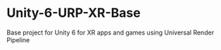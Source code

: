# Unity-6-URP-XR-Base
Base project for Unity 6 for XR apps and games using Universal Render Pipeline
